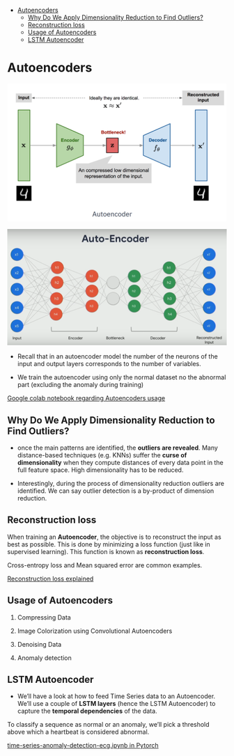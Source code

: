<!--ts-->
   * [Autoencoders](#autoencoders)
      * [Why Do We Apply Dimensionality Reduction to Find Outliers?](#why-do-we-apply-dimensionality-reduction-to-find-outliers)
      * [Reconstruction loss](#reconstruction-loss)
      * [Usage of Autoencoders](#usage-of-autoencoders)
      * [LSTM Autoencoder](#lstm-autoencoder)

<!-- Added by: gil_diy, at: Wed 20 Apr 2022 09:46:07 IDT -->

<!--te-->

# Autoencoders


<p align="center">
  <img width="600" src="images/Autoencoders/autoencoder_1.png" title="Look into the image">
</p>


<p align="center">
  <img width="700" src="images/Autoencoders/autoencoder_2.png" title="Look into the image">
</p>

* Recall that in an autoencoder model the number of the neurons of the input and output layers corresponds to the number of variables.

* We train the autoencoder using only the normal dataset no the abnormal part (excluding the anomaly during training)

[Google colab notebook regarding Autoencoders usage](https://colab.research.google.com/github/tensorflow/docs/blob/master/site/en/tutorials/generative/autoencoder.ipynb) 


## Why Do We Apply Dimensionality Reduction to Find Outliers?

* once the main patterns are identified, the **outliers are revealed**. Many distance-based techniques (e.g. KNNs) suffer the **curse of dimensionality** when they compute distances of every data point in the full feature space. High dimensionality has to be reduced.

* Interestingly, during the process of dimensionality reduction outliers are identified. We can say outlier detection is a by-product of dimension reduction.

## Reconstruction loss

When training an **Autoencoder**, the objective is to reconstruct the input as best as possible. This is done by minimizing a loss function (just like in supervised learning).
This function is known as **reconstruction loss**.

Cross-entropy loss and Mean squared error are common examples.

[Reconstruction loss explained](https://youtu.be/qN3n0TM4Jno?t=2098)


## Usage of Autoencoders

1) Compressing Data

2) Image Colorization using Convolutional Autoencoders

2) Denoising Data

3) Anomaly detection

## LSTM Autoencoder

* We’ll have a look at how to feed Time Series data to an Autoencoder. We’ll use a couple of **LSTM layers** (hence the LSTM Autoencoder) to capture the **temporal dependencies** of the data.

To classify a sequence as normal or an anomaly, we’ll pick a threshold above which a heartbeat is considered abnormal.


[time-series-anomaly-detection-ecg.ipynb in Pytorch](https://colab.research.google.com/drive/1_J2MrBSvsJfOcVmYAN2-WSp36BtsFZCa#scrollTo=3RY_N3gOmfDi)
